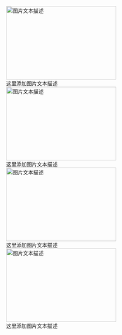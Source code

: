 <div class="responsive">   <div class="img">     <a target="_blank" href="http://static.runoob.com/images/demo/demo1.jpg">       <img loading="lazy" src="http://static.runoob.com/images/demo/demo1.jpg" alt="图片文本描述" width="300" height="200">     </a>     <div class="desc">这里添加图片文本描述</div>   </div> </div>   <div class="responsive">   <div class="img">     <a target="_blank" href="http://static.runoob.com/images/demo/demo2.jpg">       <img loading="lazy" src="http://static.runoob.com/images/demo/demo2.jpg" alt="图片文本描述" width="300" height="200">     </a>     <div class="desc">这里添加图片文本描述</div>   </div> </div>   <div class="responsive">   <div class="img">     <a target="_blank" href="http://static.runoob.com/images/demo/demo3.jpg">       <img loading="lazy" src="http://static.runoob.com/images/demo/demo3.jpg" alt="图片文本描述" width="300" height="200">     </a>     <div class="desc">这里添加图片文本描述</div>   </div> </div>   <div class="responsive">   <div class="img">     <a target="_blank" href="http://static.runoob.com/images/demo/demo4.jpg">       <img loading="lazy" src="http://static.runoob.com/images/demo/demo4.jpg" alt="图片文本描述" width="300" height="200">     </a>     <div class="desc">这里添加图片文本描述</div>   </div> </div>

